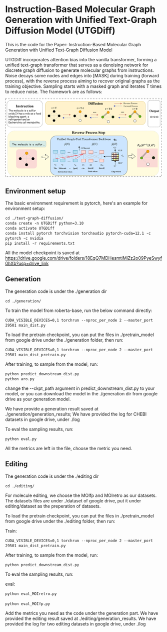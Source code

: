 # Instruction-Based Molecular Graph Generation with Unified Text-Graph Diffusion Model (UTGDiff)

This is the code for the Paper: Instruction-Based Molecular Graph Generation with Unified Text-Graph Diffusion Model

UTGDiff incorporates attention bias into the vanilla transformer, forming a unified text-graph transformer that serves as a denoising network for discrete graph diffusion to generate molecular graphs from instructions. Noise decays some nodes and edges into [MASK] during training (forward process), with the reverse process aiming to recover original graphs as the training objective. Sampling starts with a masked graph and iterates T times to reduce noise. The framework are as follows:

![Overview of UTGDiff](./overview_final.png)

## Environment setup

The basic environment requirement is pytorch, here's an example for environment setup:

```
cd ./text-graph-diffusion/
conda create -n UTGDiff python=3.10
conda activate UTGDiff
conda install pytorch torchvision torchaudio pytorch-cuda=12.1 -c pytorch -c nvidia
pip install -r requirements.txt 
```

All the model checkpoint is saved at https://drive.google.com/drive/folders/18EqQ7MDHesmtiMiZz2o09PyeSwyf0hXb?usp=drive_link

## Generation

The generation code is under the ./generation dir

```
cd ./generation/
```

To train the model from roberta-base, run the below command directly:

```
CUDA_VISIBLE_DEVICES=0,1 torchrun --nproc_per_node 2 --master_port 29501 main_dist.py
```

To load the pretrain checkpoint, you can put the files in ./pretrain_model from google drive under the ./generation folder, then run:

```
CUDA_VISIBLE_DEVICES=0,1 torchrun --nproc_per_node 2 --master_port 29501 main_dist_pretrain.py
```

After training, to sample from the model, run:

```
python predict_downstream_dist.py
python aro.py
```

change the --ckpt_path argument in predict_downstream_dist.py to your model, or you can download the model in the ./generation dir from google drive as your generation model.

We have provide a generation result saved at ./generation/generation_results; We have provided the log for CHEBI datasets in google drive, under ./log

To eval the sampling results, run:

```
python eval.py
```

All the metrics are left in the file, choose the metric you need.

## Editing

The generation code is under the ./editing dir

```
cd ./editing/
```

For molecule editing, we choose the MOIfp and MOIretro as our datasets. The datasets files are under ./dataset of google drive, put it under editing/dataset as the preperation of datasets.

To load the pretrain checkpoint, you can put the files in ./pretrain_model from google drive under the ./editing folder, then run:

Train:
```
CUDA_VISIBLE_DEVICES=0,1 torchrun --nproc_per_node 2 --master_port 29501 main_dist_pretrain.py
```
After training, to sample from the model, run:
```
python predict_downstream_dist.py
```
To eval the sampling results, run:

eval:

```
python eval_MOIretro.py

python eval_MOIfp.py
```

Add the metrics you need as the code under the generation part.  We have provided the editing result saved at ./editing/generation_results. We have provided the log for two editing datasets in google drive, under ./log

